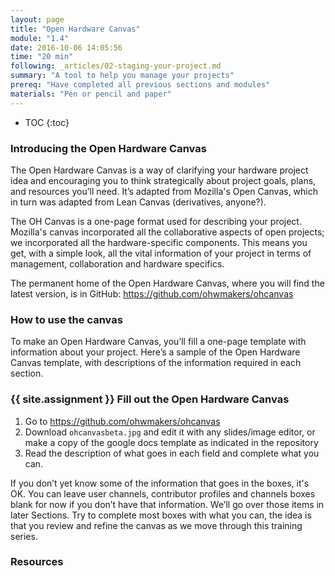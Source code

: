 ```yaml
---
layout: page
title: "Open Hardware Canvas"
module: "1.4"
date: 2016-10-06 14:05:56
time: "20 min"
following: _articles/02-staging-your-project.md
summary: "A tool to help you manage your projects"
prereq: "Have completed all previous sections and modules"
materials: "Pen or pencil and paper"
---
```


* TOC
{:toc}


### Introducing the Open Hardware Canvas

The Open Hardware Canvas is a way of clarifying your hardware project idea and encouraging you to think strategically about project goals, plans, and resources you’ll need. It’s adapted from Mozilla's Open Canvas, which in turn was adapted from Lean Canvas (derivatives, anyone?).

The OH Canvas is a one-page format used for describing your project. Mozilla's canvas incorporated all the collaborative aspects of open projects; we incorporated all the hardware-specific components. This means you get, with a simple look, all the vital information of your project in terms of management, collaboration and hardware specifics.

The permanent home of the Open Hardware Canvas, where you will find the latest version, is in GitHub: https://github.com/ohwmakers/ohcanvas 

### How to use the canvas

To make an Open Hardware Canvas, you’ll fill a one-page template with information about your project. Here’s a sample of the Open Hardware Canvas template, with descriptions of the information required in each section.

<EXAMPLE>


### {{ site.assignment }} Fill out the Open Hardware Canvas

1. Go to https://github.com/ohwmakers/ohcanvas
2. Download `ohcanvasbeta.jpg` and edit it with any slides/image editor, or make a copy of the google docs template as indicated in the repository
3. Read the description of what goes in each field and complete what you can. 

If you don’t yet know some of the information that goes in the boxes, it's OK. You can leave user channels, contributor profiles and channels boxes blank for now if you don’t have that information. We’ll go over those items in later Sections. Try to complete most boxes with what you can, the idea is that you review and refine the canvas as we move through this training series.

### Resources
